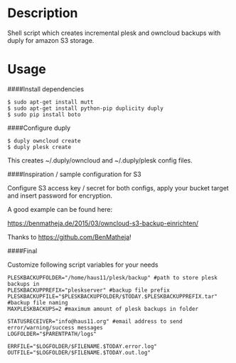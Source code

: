 # Description

Shell script which creates incremental plesk and owncloud backups with duply for amazon S3 storage.

# Usage

####Install dependencies
```
$ sudo apt-get install mutt
$ sudo apt-get install python-pip duplicity duply
$ sudo pip install boto
```

####Configure duply

```
$ duply owncloud create
$ duply plesk create
```

This creates ~/.duply/owncloud and ~/.duply/plesk config files.

####Inspiration / sample configuration for S3

Configure S3 access key / secret for both configs, apply your bucket target and insert password for encryption.

A good example can be found here:

https://benmatheja.de/2015/03/owncloud-s3-backup-einrichten/

Thanks to https://github.com/BenMatheja!

####Final

Customize following script variables for your needs

```
PLESKBACKUPFOLDER="/home/haus11/plesk/backup" #path to store plesk backups in
PLESKBACKUPPREFIX="pleskserver" #backup file prefix
PLESKBACKUPFILE="$PLESKBACKUPFOLDER/$TODAY.$PLESKBACKUPPREFIX.tar" #backup file naming
MAXPLESKBACKUPS=2 #maximum amount of plesk backups in folder

STATUSRECEIVER="info@haus11.org" #email address to send error/warning/success messages
LOGFOLDER="$PARENTPATH/logs"

ERRFILE="$LOGFOLDER/$FILENAME.$TODAY.error.log"
OUTFILE="$LOGFOLDER/$FILENAME.$TODAY.out.log"

```
